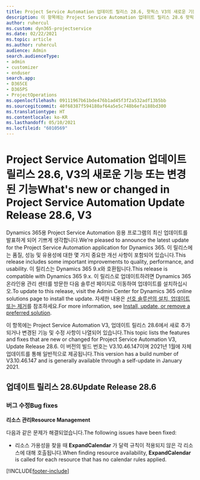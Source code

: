 ```yaml
---
title: Project Service Automation 업데이트 릴리스 28.6, 핫픽스 V3의 새로운 기능 또는 변경된 기능
description: 이 항목에는 Project Service Automation 업데이트 릴리스 28.6 핫픽스, V3에서 사용할 수 있는 기능 및 수정 사항이 나열되어 있습니다.
author: ruhercul
ms.custom: dyn365-projectservice
ms.date: 02/22/2021
ms.topic: article
ms.author: ruhercul
audience: Admin
search.audienceType:
- admin
- customizer
- enduser
search.app:
- D365CE
- D365PS
- ProjectOperations
ms.openlocfilehash: 09111967b61bde476b1ad45f3f2a532adf13b5bb
ms.sourcegitcommit: 40f68387f594180af64a5e5c748b6efa188bd300
ms.translationtype: HT
ms.contentlocale: ko-KR
ms.lasthandoff: 05/10/2021
ms.locfileid: "6010569"
---
```

# <a name="whats-new-or-changed-in-project-service-automation-update-release-286-v3"></a><span data-ttu-id="0bce8-103">Project Service Automation 업데이트 릴리스 28.6, V3의 새로운 기능 또는 변경된 기능</span><span class="sxs-lookup"><span data-stu-id="0bce8-103">What's new or changed in Project Service Automation Update Release 28.6, V3</span></span>

<span data-ttu-id="0bce8-104">Dynamics 365용 Project Service Automation 응용 프로그램의 최신 업데이트를 발표하게 되어 기쁘게 생각합니다.</span><span class="sxs-lookup"><span data-stu-id="0bce8-104">We’re pleased to announce the latest update for the Project Service Automation application for Dynamics 365.</span></span> <span data-ttu-id="0bce8-105">이 릴리스에는 품질, 성능 및 유용성에 대한 몇 가지 중요한 개선 사항이 포함되어 있습니다.</span><span class="sxs-lookup"><span data-stu-id="0bce8-105">This release includes some important improvements to quality, performance, and usability.</span></span> <span data-ttu-id="0bce8-106">이 릴리스는 Dynamics 365 9.x와 호환됩니다.</span><span class="sxs-lookup"><span data-stu-id="0bce8-106">This release is compatible with Dynamics 365 9.x.</span></span> <span data-ttu-id="0bce8-107">이 릴리스로 업데이트하려면 Dynamics 365 온라인용 관리 센터를 방문한 다음 솔루션 페이지로 이동하여 업데이트를 설치하십시오.</span><span class="sxs-lookup"><span data-stu-id="0bce8-107">To update to this release, visit the Admin Center for Dynamics 365 online solutions page to install the update.</span></span> <span data-ttu-id="0bce8-108">자세한 내용은 [선호 솔루션의 설치, 업데이트 또는 제거](/power-platform/admin/install-remove-preferred-solution)를 참조하세요.</span><span class="sxs-lookup"><span data-stu-id="0bce8-108">For more information, see [Install, update, or remove a preferred solution](/power-platform/admin/install-remove-preferred-solution).</span></span>

<span data-ttu-id="0bce8-109">이 항목에는 Project Service Automation V3, 업데이트 릴리스 28.6에서 새로 추가되거나 변경된 기능 및 수정 사항이 나열되어 있습니다.</span><span class="sxs-lookup"><span data-stu-id="0bce8-109">This topic lists the features and fixes that are new or changed for Project Service Automation V3, Update Release 28.6.</span></span> <span data-ttu-id="0bce8-110">이 버전의 빌드 번호는 V3.10.46.147이며 2021년 1월에 자체 업데이트를 통해 일반적으로 제공됩니다.</span><span class="sxs-lookup"><span data-stu-id="0bce8-110">This version has a build number of V3.10.46.147 and is generally available through a self-update in January 2021.</span></span>

## <a name="update-release-286"></a><span data-ttu-id="0bce8-111">업데이트 릴리스 28.6</span><span class="sxs-lookup"><span data-stu-id="0bce8-111">Update Release 28.6</span></span>

### <a name="bug-fixes"></a><span data-ttu-id="0bce8-112">버그 수정</span><span class="sxs-lookup"><span data-stu-id="0bce8-112">Bug fixes</span></span>


<span data-ttu-id="0bce8-113">**리소스 관리**</span><span class="sxs-lookup"><span data-stu-id="0bce8-113">**Resource Management**</span></span>

<span data-ttu-id="0bce8-114">다음과 같은 문제가 해결되었습니다.</span><span class="sxs-lookup"><span data-stu-id="0bce8-114">The following issues have been fixed:</span></span>

- <span data-ttu-id="0bce8-115">리소스 가용성을 찾을 때 **ExpandCalendar** 가 달력 규칙이 적용되지 않은 각 리소스에 대해 호출됩니다.</span><span class="sxs-lookup"><span data-stu-id="0bce8-115">When finding resource availability, **ExpandCalendar** is called for each resource that has no calendar rules applied.</span></span>


[!INCLUDE[footer-include](../includes/footer-banner.md)]